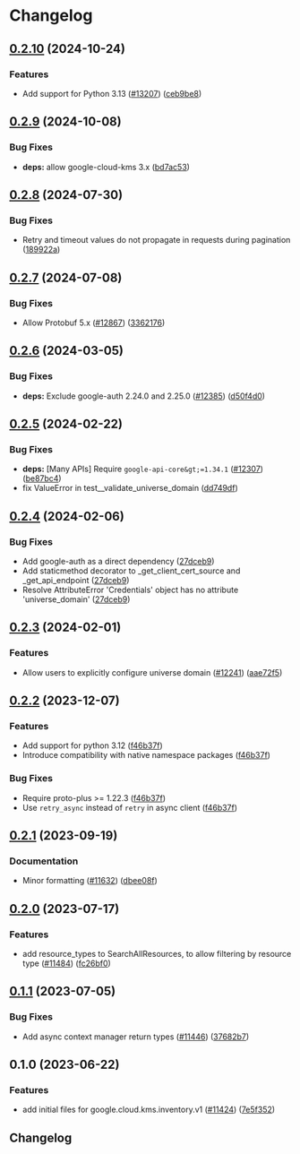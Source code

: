 # Changelog

## [0.2.10](https://github.com/googleapis/google-cloud-python/compare/google-cloud-kms-inventory-v0.2.9...google-cloud-kms-inventory-v0.2.10) (2024-10-24)


### Features

* Add support for Python 3.13 ([#13207](https://github.com/googleapis/google-cloud-python/issues/13207)) ([ceb9be8](https://github.com/googleapis/google-cloud-python/commit/ceb9be8f89ac7355d842bac1d77b2926eb0b649c))

## [0.2.9](https://github.com/googleapis/google-cloud-python/compare/google-cloud-kms-inventory-v0.2.8...google-cloud-kms-inventory-v0.2.9) (2024-10-08)


### Bug Fixes

* **deps:** allow google-cloud-kms 3.x ([bd7ac53](https://github.com/googleapis/google-cloud-python/commit/bd7ac5328808f9aadfad08404348bc1cc473ff08))

## [0.2.8](https://github.com/googleapis/google-cloud-python/compare/google-cloud-kms-inventory-v0.2.7...google-cloud-kms-inventory-v0.2.8) (2024-07-30)


### Bug Fixes

* Retry and timeout values do not propagate in requests during pagination ([189922a](https://github.com/googleapis/google-cloud-python/commit/189922a0fbe969dedc7b0f78a62ccb2e5d3f29a9))

## [0.2.7](https://github.com/googleapis/google-cloud-python/compare/google-cloud-kms-inventory-v0.2.6...google-cloud-kms-inventory-v0.2.7) (2024-07-08)


### Bug Fixes

* Allow Protobuf 5.x ([#12867](https://github.com/googleapis/google-cloud-python/issues/12867)) ([3362176](https://github.com/googleapis/google-cloud-python/commit/33621762b989106ccf85adb538cf531c513a746c))

## [0.2.6](https://github.com/googleapis/google-cloud-python/compare/google-cloud-kms-inventory-v0.2.5...google-cloud-kms-inventory-v0.2.6) (2024-03-05)


### Bug Fixes

* **deps:** Exclude google-auth 2.24.0 and 2.25.0 ([#12385](https://github.com/googleapis/google-cloud-python/issues/12385)) ([d50f4d0](https://github.com/googleapis/google-cloud-python/commit/d50f4d042774e2f12e9fe03459eae9ce91247df3))

## [0.2.5](https://github.com/googleapis/google-cloud-python/compare/google-cloud-kms-inventory-v0.2.4...google-cloud-kms-inventory-v0.2.5) (2024-02-22)


### Bug Fixes

* **deps:** [Many APIs] Require `google-api-core&gt;=1.34.1` ([#12307](https://github.com/googleapis/google-cloud-python/issues/12307)) ([be87bc4](https://github.com/googleapis/google-cloud-python/commit/be87bc4a33fe32a512448a42246c9873da88269f))
* fix ValueError in test__validate_universe_domain ([dd749df](https://github.com/googleapis/google-cloud-python/commit/dd749dfb4caf2e33f1152dfd8c4b0ac5424c381c))

## [0.2.4](https://github.com/googleapis/google-cloud-python/compare/google-cloud-kms-inventory-v0.2.3...google-cloud-kms-inventory-v0.2.4) (2024-02-06)


### Bug Fixes

* Add google-auth as a direct dependency ([27dceb9](https://github.com/googleapis/google-cloud-python/commit/27dceb901cb9bf28da82925ad382ce7c58e91f38))
* Add staticmethod decorator to _get_client_cert_source and _get_api_endpoint ([27dceb9](https://github.com/googleapis/google-cloud-python/commit/27dceb901cb9bf28da82925ad382ce7c58e91f38))
* Resolve AttributeError 'Credentials' object has no attribute 'universe_domain' ([27dceb9](https://github.com/googleapis/google-cloud-python/commit/27dceb901cb9bf28da82925ad382ce7c58e91f38))

## [0.2.3](https://github.com/googleapis/google-cloud-python/compare/google-cloud-kms-inventory-v0.2.2...google-cloud-kms-inventory-v0.2.3) (2024-02-01)


### Features

* Allow users to explicitly configure universe domain ([#12241](https://github.com/googleapis/google-cloud-python/issues/12241)) ([aae72f5](https://github.com/googleapis/google-cloud-python/commit/aae72f5e6c7d48e777fdf68d1012b2b51b912bad))

## [0.2.2](https://github.com/googleapis/google-cloud-python/compare/google-cloud-kms-inventory-v0.2.1...google-cloud-kms-inventory-v0.2.2) (2023-12-07)


### Features

* Add support for python 3.12 ([f46b37f](https://github.com/googleapis/google-cloud-python/commit/f46b37f825f96add7b127282414346c1a1a96231))
* Introduce compatibility with native namespace packages ([f46b37f](https://github.com/googleapis/google-cloud-python/commit/f46b37f825f96add7b127282414346c1a1a96231))


### Bug Fixes

* Require proto-plus &gt;= 1.22.3 ([f46b37f](https://github.com/googleapis/google-cloud-python/commit/f46b37f825f96add7b127282414346c1a1a96231))
* Use `retry_async` instead of `retry` in async client ([f46b37f](https://github.com/googleapis/google-cloud-python/commit/f46b37f825f96add7b127282414346c1a1a96231))

## [0.2.1](https://github.com/googleapis/google-cloud-python/compare/google-cloud-kms-inventory-v0.2.0...google-cloud-kms-inventory-v0.2.1) (2023-09-19)


### Documentation

* Minor formatting ([#11632](https://github.com/googleapis/google-cloud-python/issues/11632)) ([dbee08f](https://github.com/googleapis/google-cloud-python/commit/dbee08f2df63e1906ba13b0d3060eec5a80c79e2))

## [0.2.0](https://github.com/googleapis/google-cloud-python/compare/google-cloud-kms-inventory-v0.1.1...google-cloud-kms-inventory-v0.2.0) (2023-07-17)


### Features

* add resource_types to SearchAllResources, to allow filtering by resource type ([#11484](https://github.com/googleapis/google-cloud-python/issues/11484)) ([fc26bf0](https://github.com/googleapis/google-cloud-python/commit/fc26bf06248d0459b418befe11608d6e0da2cc85))

## [0.1.1](https://github.com/googleapis/google-cloud-python/compare/google-cloud-kms-inventory-v0.1.0...google-cloud-kms-inventory-v0.1.1) (2023-07-05)


### Bug Fixes

* Add async context manager return types ([#11446](https://github.com/googleapis/google-cloud-python/issues/11446)) ([37682b7](https://github.com/googleapis/google-cloud-python/commit/37682b7793cfe0dcb27963fea7e474b3b85571c9))

## 0.1.0 (2023-06-22)


### Features

* add initial files for google.cloud.kms.inventory.v1 ([#11424](https://github.com/googleapis/google-cloud-python/issues/11424)) ([7e5f352](https://github.com/googleapis/google-cloud-python/commit/7e5f352a486021f901a30286394df572640b1bad))

## Changelog
